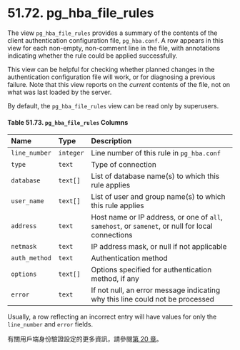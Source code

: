 # 51.72. pg\_hba\_file\_rules

The view `pg_hba_file_rules` provides a summary of the contents of the client authentication configuration file, `pg_hba.conf`. A row appears in this view for each non-empty, non-comment line in the file, with annotations indicating whether the rule could be applied successfully.

This view can be helpful for checking whether planned changes in the authentication configuration file will work, or for diagnosing a previous failure. Note that this view reports on the _current_ contents of the file, not on what was last loaded by the server.

By default, the `pg_hba_file_rules` view can be read only by superusers.

#### **Table 51.73. `pg_hba_file_rules` Columns**

| Name | Type | Description |
| :--- | :--- | :--- |
| `line_number` | `integer` | Line number of this rule in `pg_hba.conf` |
| `type` | `text` | Type of connection |
| `database` | `text[]` | List of database name\(s\) to which this rule applies |
| `user_name` | `text[]` | List of user and group name\(s\) to which this rule applies |
| `address` | `text` | Host name or IP address, or one of `all`, `samehost`, or `samenet`, or null for local connections |
| `netmask` | `text` | IP address mask, or null if not applicable |
| `auth_method` | `text` | Authentication method |
| `options` | `text[]` | Options specified for authentication method, if any |
| `error` | `text` | If not null, an error message indicating why this line could not be processed |

Usually, a row reflecting an incorrect entry will have values for only the `line_number` and `error` fields.

有關用戶端身份驗證設定的更多資訊，請參閱[第 20 章](../../server-administration/client-authentication/)。

